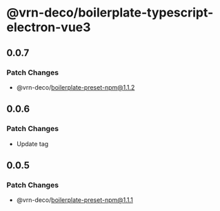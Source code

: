 # @vrn-deco/boilerplate-typescript-electron-vue3

## 0.0.7

### Patch Changes

- @vrn-deco/boilerplate-preset-npm@1.1.2

## 0.0.6

### Patch Changes

- Update tag

## 0.0.5

### Patch Changes

- @vrn-deco/boilerplate-preset-npm@1.1.1
